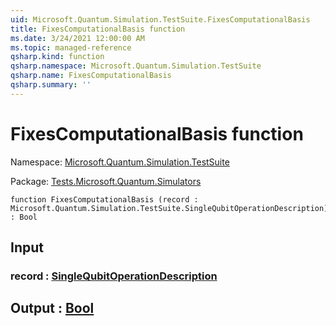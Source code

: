 ```yaml
---
uid: Microsoft.Quantum.Simulation.TestSuite.FixesComputationalBasis
title: FixesComputationalBasis function
ms.date: 3/24/2021 12:00:00 AM
ms.topic: managed-reference
qsharp.kind: function
qsharp.namespace: Microsoft.Quantum.Simulation.TestSuite
qsharp.name: FixesComputationalBasis
qsharp.summary: ''
---
```


# FixesComputationalBasis function

Namespace: [Microsoft.Quantum.Simulation.TestSuite](xref:Microsoft.Quantum.Simulation.TestSuite)

Package: [Tests.Microsoft.Quantum.Simulators](https://nuget.org/packages/Tests.Microsoft.Quantum.Simulators)




```qsharp
function FixesComputationalBasis (record : Microsoft.Quantum.Simulation.TestSuite.SingleQubitOperationDescription) : Bool
```


## Input

### record : [SingleQubitOperationDescription](xref:Microsoft.Quantum.Simulation.TestSuite.SingleQubitOperationDescription)





## Output : [Bool](xref:microsoft.quantum.lang-ref.bool)


